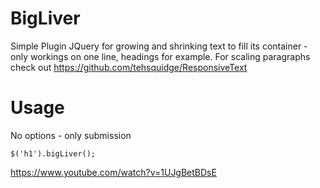 BigLiver
========

Simple Plugin JQuery for growing and shrinking text to fill its container - only workings on one line, headings for example. For scaling paragraphs check out https://github.com/tehsquidge/ResponsiveText


Usage
========

No options - only submission

```
$('h1').bigLiver();
```

https://www.youtube.com/watch?v=1UJgBetBDsE
